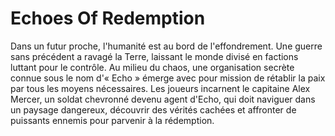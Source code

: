 # Echoes Of Redemption

Dans un futur proche, l'humanité est au bord de l'effondrement. Une guerre sans précédent a ravagé la Terre, laissant le monde divisé en factions luttant pour le contrôle. Au milieu du chaos, une organisation secrète connue sous le nom d'« Echo » émerge avec pour mission de rétablir la paix par tous les moyens nécessaires. Les joueurs incarnent le capitaine Alex Mercer, un soldat chevronné devenu agent d'Echo, qui doit naviguer dans un paysage dangereux, découvrir des vérités cachées et affronter de puissants ennemis pour parvenir à la rédemption.
